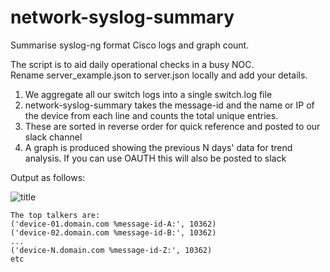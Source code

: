 # network-syslog-summary
Summarise syslog-ng format Cisco logs and graph count.  

The script is to aid daily operational checks in a busy NOC.  
Rename server_example.json to server.json locally and add your details.
1. We aggregate all our switch logs into a single switch.log file
2. network-syslog-summary takes the message-id and the name or IP of the device from each line and counts the total unique entries. 
3. These are sorted in reverse order for quick reference and posted to our slack channel
4. A graph is produced showing the previous N days' data for trend analysis. If you can use OAUTH this will also be posted to slack

Output as follows:

![title](https://github.com/guymorrell/network-syslog-summary/blob/master/myplot.png)

```
The top talkers are:
('device-01.domain.com %message-id-A:', 10362)
('device-02.domain.com %message-id-B:', 10362)
...
('device-N.domain.com %message-id-Z:', 10362)
etc
```

